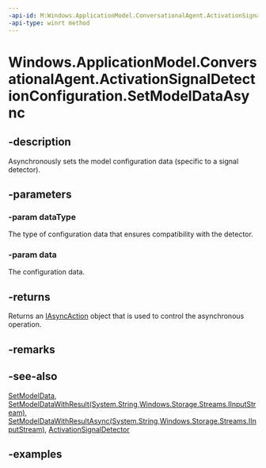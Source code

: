 ```yaml
---
-api-id: M:Windows.ApplicationModel.ConversationalAgent.ActivationSignalDetectionConfiguration.SetModelDataAsync(System.String,Windows.Storage.Streams.IInputStream)
-api-type: winrt method
---
```


<!-- Method syntax.
public IAsyncAction ActivationSignalDetectionConfiguration.SetModelDataAsync(String dataType, IInputStream data)
-->

# Windows.ApplicationModel.ConversationalAgent.ActivationSignalDetectionConfiguration.SetModelDataAsync

## -description

Asynchronously sets the model configuration data (specific to a signal detector).

## -parameters

### -param dataType

The type of configuration data that ensures compatibility with the detector.

### -param data

The configuration data.

## -returns

Returns an [IAsyncAction](../windows.foundation/iasyncaction.md) object that is used to control the asynchronous operation.

## -remarks

## -see-also

[SetModelData](activationsignaldetectionconfiguration_setmodeldata_1028385656.md), [SetModelDataWithResult(System.String,Windows.Storage.Streams.IInputStream)](activationsignaldetectionconfiguration_setmodeldatawithresult_384345367.md), [SetModelDataWithResultAsync(System.String,Windows.Storage.Streams.IInputStream)](activationsignaldetectionconfiguration_setmodeldatawithresultasync_1134103402.md), [ActivationSignalDetector](activationsignaldetector.md)

## -examples

